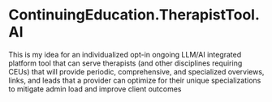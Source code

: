 # ContinuingEducation.TherapistTool.AI
This is my idea for an individualized opt-in ongoing LLM/AI integrated platform tool that can serve therapists (and other disciplines requiring CEUs) that will provide periodic, comprehensive, and specialized overviews, links, and leads that a provider can optimize for their unique specializations to  mitigate admin load and improve client outcomes
